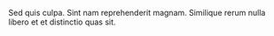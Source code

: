 Sed quis culpa.
Sint nam reprehenderit magnam.
Similique rerum nulla libero et et distinctio quas sit.